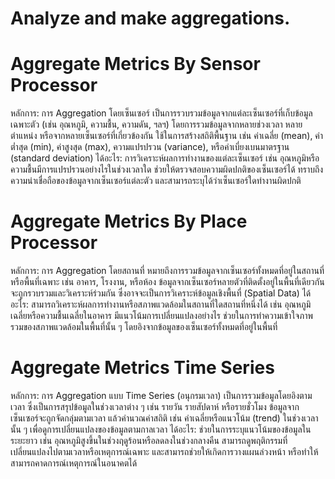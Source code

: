 # Analyze and make aggregations.

# Aggregate Metrics By Sensor Processor
หลักการ:
การ Aggregation โดยเซ็นเซอร์ เป็นการรวบรวมข้อมูลจากแต่ละเซ็นเซอร์ที่เก็บข้อมูลเฉพาะตัว (เช่น อุณหภูมิ, ความชื้น, ความดัน, ฯลฯ) โดยการรวมข้อมูลจากหลายช่วงเวลา หลายตำแหน่ง หรือจากหลายเซ็นเซอร์ที่เกี่ยวข้องกัน
ใช้ในการสร้างสถิติพื้นฐาน เช่น ค่าเฉลี่ย (mean), ค่าต่ำสุด (min), ค่าสูงสุด (max), ความแปรปรวน (variance), หรือค่าเบี่ยงเบนมาตรฐาน (standard deviation)
ได้อะไร:
การวิเคราะห์ผลการทำงานของแต่ละเซ็นเซอร์ เช่น อุณหภูมิหรือความชื้นมีการแปรปรวนอย่างไรในช่วงเวลาใด ช่วยให้ตรวจสอบความผิดปกติของเซ็นเซอร์ได้
ทราบถึงความน่าเชื่อถือของข้อมูลจากเซ็นเซอร์แต่ละตัว และสามารถระบุได้ว่าเซ็นเซอร์ใดทำงานผิดปกติ

# Aggregate Metrics By Place Processor
หลักการ:
การ Aggregation โดยสถานที่ หมายถึงการรวมข้อมูลจากเซ็นเซอร์ทั้งหมดที่อยู่ในสถานที่หรือพื้นที่เฉพาะ เช่น อาคาร, โรงงาน, หรือห้อง
ข้อมูลจากเซ็นเซอร์หลายตัวที่ติดตั้งอยู่ในพื้นที่เดียวกันจะถูกรวบรวมและวิเคราะห์ร่วมกัน ซึ่งอาจจะเป็นการวิเคราะห์ข้อมูลเชิงพื้นที่ (Spatial Data)
ได้อะไร:
สามารถวิเคราะห์ผลการทำงานหรือสภาพแวดล้อมในสถานที่ใดสถานที่หนึ่งได้ เช่น อุณหภูมิเฉลี่ยหรือความชื้นเฉลี่ยในอาคาร มีแนวโน้มการเปลี่ยนแปลงอย่างไร
ช่วยในการทำความเข้าใจภาพรวมของสภาพแวดล้อมในพื้นที่นั้น ๆ โดยอิงจากข้อมูลของเซ็นเซอร์ทั้งหมดที่อยู่ในพื้นที่

# Aggregate Metrics Time Series
หลักการ:
การ Aggregation แบบ Time Series (อนุกรมเวลา) เป็นการรวมข้อมูลโดยอิงตามเวลา ซึ่งเป็นการสรุปข้อมูลในช่วงเวลาต่าง ๆ เช่น รายวัน รายสัปดาห์ หรือรายชั่วโมง
ข้อมูลจากเซ็นเซอร์จะถูกจัดกลุ่มตามเวลา แล้วคำนวณค่าสถิติ เช่น ค่าเฉลี่ยหรือแนวโน้ม (trend) ในช่วงเวลานั้น ๆ เพื่อดูการเปลี่ยนแปลงของข้อมูลตามกาลเวลา
ได้อะไร:
ช่วยในการระบุแนวโน้มของข้อมูลในระยะยาว เช่น อุณหภูมิสูงขึ้นในช่วงฤดูร้อนหรือลดลงในช่วงกลางคืน
สามารถดูพฤติกรรมที่เปลี่ยนแปลงไปตามเวลาหรือเหตุการณ์เฉพาะ และสามารถช่วยให้เกิดการวางแผนล่วงหน้า หรือทำให้สามารถคาดการณ์เหตุการณ์ในอนาคตได้
